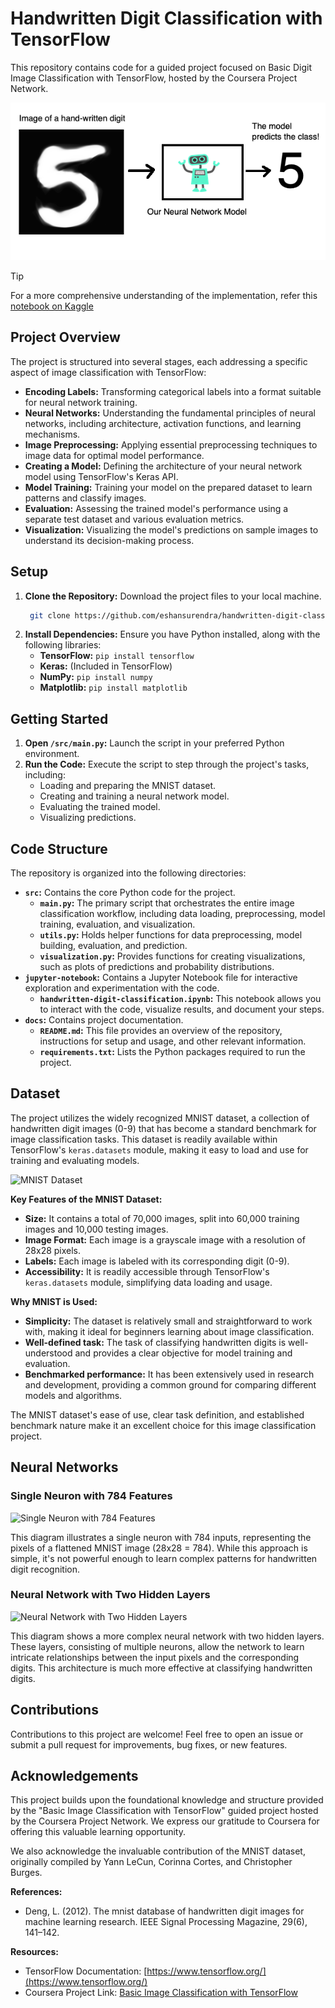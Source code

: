 # Handwritten Digit Classification with TensorFlow

This repository contains code for a guided project focused on Basic Digit Image Classification with TensorFlow, hosted by the Coursera Project Network.

![Handwritten Digit Classification with TensorFlow](/jupyter-notebook/images/1_1.png)

> [!TIP]
> For a more comprehensive understanding of the implementation, refer this [notebook on Kaggle](https://www.kaggle.com/code/eshansurendra/handwritten-digit-classification-with-tensorflow)



## Project Overview

The project is structured into several stages, each addressing a specific aspect of image classification with TensorFlow:

- **Encoding Labels:** Transforming categorical labels into a format suitable for neural network training.
- **Neural Networks:** Understanding the fundamental principles of neural networks, including architecture, activation functions, and learning mechanisms.
- **Image Preprocessing:** Applying essential preprocessing techniques to image data for optimal model performance.
- **Creating a Model:** Defining the architecture of your neural network model using TensorFlow's Keras API.
- **Model Training:** Training your model on the prepared dataset to learn patterns and classify images.
- **Evaluation:** Assessing the trained model's performance using a separate test dataset and various evaluation metrics.
- **Visualization:** Visualizing the model's predictions on sample images to understand its decision-making process.

## Setup

1. **Clone the Repository:** Download the project files to your local machine.
   ```bash 
    git clone https://github.com/eshansurendra/handwritten-digit-classification    
    ```
2. **Install Dependencies:** Ensure you have Python installed, along with the following libraries:
   - **TensorFlow:**  `pip install tensorflow`
   - **Keras:** (Included in TensorFlow)
   - **NumPy:**  `pip install numpy`
   - **Matplotlib:**  `pip install matplotlib`

## Getting Started

1. **Open `/src/main.py`:** Launch the script in your preferred Python environment.
2. **Run the Code:** Execute the script to step through the project's tasks, including:
   - Loading and preparing the MNIST dataset.
   - Creating and training a neural network model.
   - Evaluating the trained model.
   - Visualizing predictions.

## Code Structure

The repository is organized into the following directories:

- **`src`:** Contains the core Python code for the project.
    - **`main.py`:**  The primary script that orchestrates the entire image classification workflow, including data loading, preprocessing, model training, evaluation, and visualization.
    - **`utils.py`:**  Holds helper functions for data preprocessing, model building, evaluation, and prediction.
    - **`visualization.py`:**  Provides functions for creating visualizations, such as plots of predictions and probability distributions.
- **`jupyter-notebook`:** Contains a Jupyter Notebook file for interactive exploration and experimentation with the code.
    - **`handwritten-digit-classification.ipynb`:** This notebook allows you to interact with the code, visualize results, and document your steps.
- **`docs`:** Contains project documentation.
    - **`README.md`:** This file provides an overview of the repository, instructions for setup and usage, and other relevant information.
    - **`requirements.txt`:** Lists the Python packages required to run the project.

## Dataset

The project utilizes the widely recognized MNIST dataset, a collection of handwritten digit images (0-9) that has become a standard benchmark for image classification tasks. This dataset is readily available within TensorFlow's `keras.datasets` module, making it easy to load and use for training and evaluating models.

![MNIST Dataset](/docs/asests/MNIST-dataset.png)

**Key Features of the MNIST Dataset:**

* **Size:** It contains a total of 70,000 images, split into 60,000 training images and 10,000 testing images.
* **Image Format:** Each image is a grayscale image with a resolution of 28x28 pixels.
* **Labels:** Each image is labeled with its corresponding digit (0-9).
* **Accessibility:** It is readily accessible through TensorFlow's `keras.datasets` module, simplifying data loading and usage.

**Why MNIST is Used:**

* **Simplicity:** The dataset is relatively small and straightforward to work with, making it ideal for beginners learning about image classification.
* **Well-defined task:** The task of classifying handwritten digits is well-understood and provides a clear objective for model training and evaluation.
* **Benchmarked performance:**  It has been extensively used in research and development, providing a common ground for comparing different models and algorithms.

The MNIST dataset's ease of use, clear task definition, and established benchmark nature make it an excellent choice for this image classification project. 

## Neural Networks

### Single Neuron with 784 Features

![Single Neuron with 784 Features](/jupyter-notebook/images/1_3.png)

This diagram illustrates a single neuron with 784 inputs, representing the pixels of a flattened MNIST image (28x28 = 784). While this approach is simple, it's not powerful enough to learn complex patterns for handwritten digit recognition.

### Neural Network with Two Hidden Layers

![Neural Network with Two Hidden Layers](/jupyter-notebook/images/1_4.png)

This diagram shows a more complex neural network with two hidden layers. These layers, consisting of multiple neurons, allow the network to learn intricate relationships between the input pixels and the corresponding digits. This architecture is much more effective at classifying handwritten digits.

## Contributions

Contributions to this project are welcome! Feel free to open an issue or submit a pull request for improvements, bug fixes, or new features.

## Acknowledgements

This project builds upon the foundational knowledge and structure provided by the "Basic Image Classification with TensorFlow" guided project hosted by the Coursera Project Network. We express our gratitude to Coursera for offering this valuable learning opportunity.

We also acknowledge the invaluable contribution of the MNIST dataset, originally compiled by Yann LeCun, Corinna Cortes, and Christopher Burges. 

**References:**

* Deng, L. (2012). The mnist database of handwritten digit images for machine learning research. IEEE Signal Processing Magazine, 29(6), 141–142.

**Resources:**

* TensorFlow Documentation: [https://www.tensorflow.org/](https://www.tensorflow.org/)
* Coursera Project Link: [Basic Image Classification with TensorFlow](https://www.coursera.org/projects/tensorflow-beginner-basic-image-classification)

